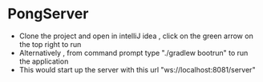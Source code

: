 # PongServer

* Clone the project and open in  intelliJ idea , click on the green arrow on the top right to run 
* Alternatively , from command prompt type "./gradlew bootrun" to run the application 
* This would start up the server with this url "ws://localhost:8081/server"
